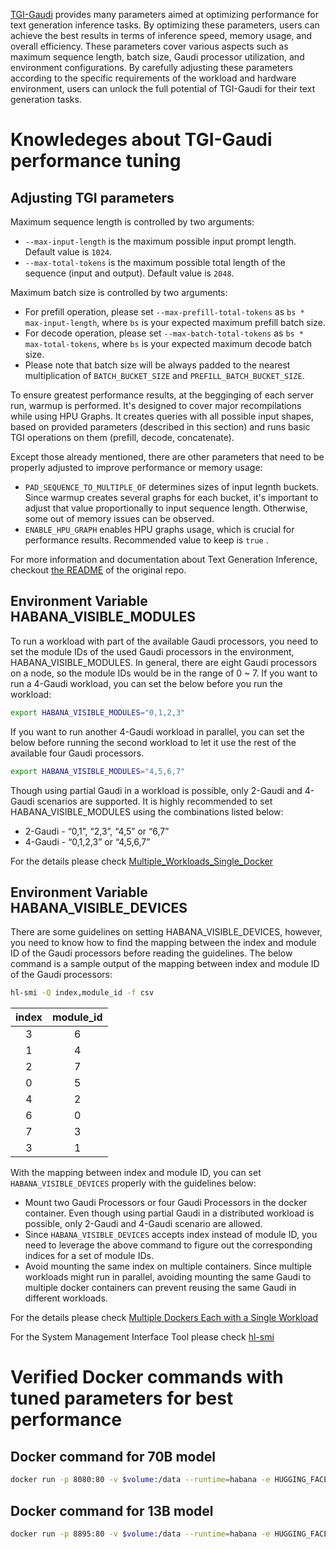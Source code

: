[TGI-Gaudi](https://github.com/huggingface/tgi-gaudi) provides many parameters aimed at optimizing performance for text generation inference tasks. By optimizing these parameters, users can achieve the best results in terms of inference speed, memory usage, and overall efficiency. These parameters cover various aspects such as maximum sequence length, batch size, Gaudi processor utilization, and environment configurations. By carefully adjusting these parameters according to the specific requirements of the workload and hardware environment, users can unlock the full potential of TGI-Gaudi for their text generation tasks.

# Knowledeges about TGI-Gaudi performance tuning

## Adjusting TGI parameters

Maximum sequence length is controlled by two arguments:
- `--max-input-length` is the maximum possible input prompt length. Default value is `1024`.
- `--max-total-tokens` is the maximum possible total length of the sequence (input and output). Default value is `2048`.

Maximum batch size is controlled by two arguments:
- For prefill operation, please set `--max-prefill-total-tokens` as `bs * max-input-length`, where `bs` is your expected maximum prefill batch size.
- For decode operation, please set `--max-batch-total-tokens` as `bs * max-total-tokens`, where `bs` is your expected maximum decode batch size.
- Please note that batch size will be always padded to the nearest multiplication of `BATCH_BUCKET_SIZE` and `PREFILL_BATCH_BUCKET_SIZE`.

To ensure greatest performance results, at the begginging of each server run, warmup is performed. It's designed to cover major recompilations while using HPU Graphs. It creates queries with all possible input shapes, based on provided parameters (described in this section) and runs basic TGI operations on them (prefill, decode, concatenate).

Except those already mentioned, there are other parameters that need to be properly adjusted to improve performance or memory usage:

- `PAD_SEQUENCE_TO_MULTIPLE_OF` determines sizes of input legnth buckets. Since warmup creates several graphs for each bucket, it's important to adjust that value proportionally to input sequence length. Otherwise, some out of memory issues can be observed.
- `ENABLE_HPU_GRAPH` enables HPU graphs usage, which is crucial for performance results. Recommended value to keep is `true` .

For more information and documentation about Text Generation Inference, checkout [the README](https://github.com/huggingface/text-generation-inference#text-generation-inference) of the original repo.


## Environment Variable HABANA_VISIBLE_MODULES
To run a workload with part of the available Gaudi processors, you need to set the module IDs of the used Gaudi processors in the environment, HABANA_VISIBLE_MODULES. In general, there are eight Gaudi processors on a node, so the module IDs would be in the range of 0 ~ 7. If you want to run a 4-Gaudi workload, you can set the below before you run the workload:

```bash
export HABANA_VISIBLE_MODULES="0,1,2,3"
```

If you want to run another 4-Gaudi workload in parallel, you can set the below before running the second workload to let it use the rest of the available four Gaudi processors.

```bash
export HABANA_VISIBLE_MODULES="4,5,6,7"
```

Though using partial Gaudi in a workload is possible, only 2-Gaudi and 4-Gaudi scenarios are supported. It is highly recommended to set HABANA_VISIBLE_MODULES using the combinations listed below:
- 2-Gaudi - “0,1”, “2,3”, “4,5” or “6,7”
- 4-Gaudi - “0,1,2,3” or “4,5,6,7”

For the details please check [Multiple_Workloads_Single_Docker](https://docs.habana.ai/en/latest/PyTorch/Reference/PT_Multiple_Tenants_on_HPU/Multiple_Workloads_Single_Docker.html)

## Environment Variable HABANA_VISIBLE_DEVICES
There are some guidelines on setting HABANA_VISIBLE_DEVICES, however, you need to know how to find the mapping between the index and module ID of the Gaudi processors before reading the guidelines. The below command is a sample output of the mapping between index and module ID of the Gaudi processors:
```bash
hl-smi -Q index,module_id -f csv
```

|  index   | module_id  |
|  :----:  | :----:  |
| 3  | 6 |
| 1  | 4 |
| 2  | 7 |
| 0  | 5 |
| 4  | 2 |
| 6  | 0 |
| 7  | 3 |
| 3  | 1 |

With the mapping between index and module ID, you can set `HABANA_VISIBLE_DEVICES` properly with the guidelines below:
- Mount two Gaudi Processors or four Gaudi Processors in the docker container. Even though using partial Gaudi in a distributed workload is possible, only 2-Gaudi and 4-Gaudi scenario are allowed. 
- Since `HABANA_VISIBLE_DEVICES` accepts index instead of module ID, you need to leverage the above command to figure out the corresponding indices for a set of module IDs.
- Avoid mounting the same index on multiple containers. Since multiple workloads might run in parallel, avoiding mounting the same Gaudi to multiple docker containers can prevent reusing the same Gaudi in different workloads.

For the details please check [Multiple Dockers Each with a Single Workload](https://docs.habana.ai/en/latest/PyTorch/Reference/PT_Multiple_Tenants_on_HPU/Multiple_Dockers_each_with_Single_Workload.html)

For the System Management Interface Tool please check [hl-smi](https://docs.habana.ai/en/latest/Management_and_Monitoring/Embedded_System_Tools_Guide/System_Management_Interface_Tool.html)


# Verified Docker commands with tuned parameters for best performance

## Docker command for 70B model
```bash
docker run -p 8080:80 -v $volume:/data --runtime=habana -e HUGGING_FACE_HUB_TOKEN=$HUGGINGFACEHUB_API_TOKEN -e PT_HPU_ENABLE_LAZY_COLLECTIVES=true -e HABANA_VISIBLE_DEVICES="6,7,4,5" -e HABANA_VISIBLE_MODULES="0,1,2,3" -e BATCH_BUCKET_SIZE=22 -e PREFILL_BATCH_BUCKET_SIZE=1 -e MAX_BATCH_PREFILL_TOKENS=5102 -e MAX_BATCH_TOTAL_TOKENS=32256 -e MAX_INPUT_LENGTH=1024 -e PAD_SEQUENCE_TO_MULTIPLE_OF=1024 -e MAX_WAITING_TOKENS=5 -e OMPI_MCA_btl_vader_single_copy_mechanism=none --cap-add=sys_nice --ipc=host tgi_gaudi --model-id $model --sharded true --num-shard 4
```

## Docker command for 13B model
```bash
docker run -p 8895:80 -v $volume:/data --runtime=habana -e HUGGING_FACE_HUB_TOKEN=$HUGGINGFACEHUB_API_TOKEN -e PT_HPU_ENABLE_LAZY_COLLECTIVES=true -e PAD_SEQUENCE_TO_MULTIPLE_OF=128  -e HABANA_VISIBLE_DEVICES="4" -e BATCH_BUCKET_SIZE=16 -e PREFILL_BATCH_BUCKET_SIZE=1 -e MAX_BATCH_PREFILL_TOKENS=4096 -e MAX_BATCH_TOTAL_TOKENS=18432 -e PAD_SEQUENCE_TO_MULTIPLE_OF=1024 -e MAX_INPUT_LENGTH=1024 -e MAX_TOTAL_TOKENS=1152  -e OMPI_MCA_btl_vader_single_copy_mechanism=none --cap-add=sys_nice --ipc=host tgi_gaudi --model-id $model
```
